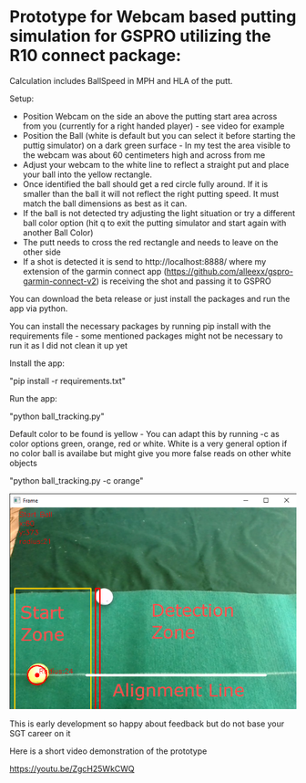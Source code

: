 # Prototype for Webcam based putting simulation for GSPRO utilizing the R10 connect package:

Calculation includes BallSpeed in MPH and HLA of the putt. 

Setup:

- Position Webcam on the side an above the putting start area across from you (currently for a right handed player) - see video for example
- Position the Ball (white is default but you can select it before starting the puttig simulator) on a dark green surface - In my test the area visible to the webcam was about 60 centimeters high and across from me
- Adjust your webcam to the white line to reflect a straight put and place your ball into the yellow rectangle.
- Once identified the ball should get a red circle fully around. If it is smaller than the ball it will not reflect the right putting speed. It must match the ball dimensions as best as it can.
- If the ball is not detected try adjusting the light situation or try a different ball color option (hit q to exit the putting simulator and start again with another Ball Color)
- The putt needs to cross the red rectangle and needs to leave on the other side
- If a shot is detected it is send to http://localhost:8888/ where my extension of the garmin connect app (https://github.com/alleexx/gspro-garmin-connect-v2) is receiving the shot and passing it to GSPRO

You can download the beta release or just install the packages and run the app via python.

You can install the necessary packages by running pip install with the requirements file - some mentioned packages might not be necessary to run it as I did not clean it up yet

Install the app:

"pip install -r requirements.txt"

Run the app:

"python ball_tracking.py"

Default color to be found is yellow - You can adapt this by running -c as color options green, orange, red or white. White is a very general option if no color ball is availabe but might give you more false reads on other white objects

"python ball_tracking.py -c orange"

<img src="Camera-Putting-Alignment.png">

This is early development so happy about feedback but do not base your SGT career on it

Here is a short video demonstration of the prototype

https://youtu.be/ZgcH25WkCWQ



